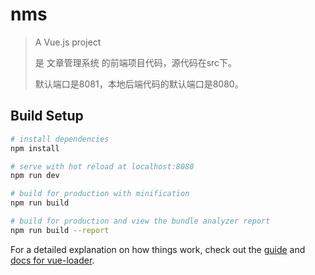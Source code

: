 # nms

> A Vue.js project
>
> 是 文章管理系统 的前端项目代码，源代码在src下。
>
> 默认端口是8081，本地后端代码的默认端口是8080。

## Build Setup

```bash
# install dependencies
npm install

# serve with hot reload at localhost:8080
npm run dev

# build for production with minification
npm run build

# build for production and view the bundle analyzer report
npm run build --report
```

For a detailed explanation on how things work, check out the [guide](http://vuejs-templates.github.io/webpack/) and [docs for vue-loader](http://vuejs.github.io/vue-loader).
